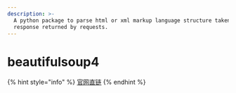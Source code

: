 ```yaml
---
description: >-
  A python package to parse html or xml markup language structure taken from
  response returned by requests.
---
```


# beautifulsoup4

{% hint style="info" %}
[官网直链](https://beautifulsoup.readthedocs.io/zh_CN/v4.4.0/#)
{% endhint %}





